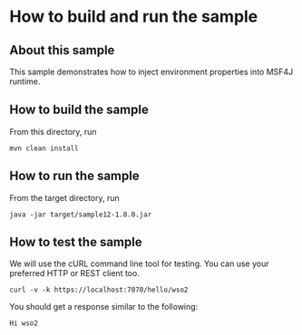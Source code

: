 # How to build and run the sample

## About this sample

This sample demonstrates how to inject environment properties into MSF4J runtime.


## How to build the sample

From this directory, run

```
mvn clean install
```

## How to run the sample

From the target directory, run
```
java -jar target/sample12-1.0.0.jar
```

## How to test the sample

We will use the cURL command line tool for testing. You can use your preferred HTTP or REST client too.

```
curl -v -k https://localhost:7070/hello/wso2
```

You should get a response similar to the following:

```
Hi wso2
```